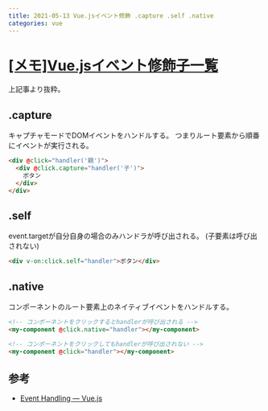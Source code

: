 ```yaml
---
title: 2021-05-13 Vue.jsイベント修飾 .capture .self .native
categories: vue
---
```


# [[メモ]Vue.jsイベント修飾子一覧](https://qiita.com/Yorinton/items/f7eb54f05609750da7f5)

上記事より抜粋。

## .capture

キャプチャモードでDOMイベントをハンドルする。
つまりルート要素から順番にイベントが実行される。

```html
<div @click="handler('親')">
  <div @click.capture="handler('子')">
    ボタン
  </div>
</div>
```

## .self

event.targetが自分自身の場合のみハンドラが呼び出される。
(子要素は呼び出されない)

```html
<div v-on:click.self="handler">ボタン</div>
```

## .native

コンポーネントのルート要素上のネイティブイベントをハンドルする。

```html
<!-- コンポーネントをクリックするとhandlerが呼び出される -->
<my-component @click.native="handler"></my-component>

<!-- コンポーネントをクリックしてもhandlerが呼び出されない -->
<my-component @click="handler"></my-component>
```

## 参考

- [Event Handling — Vue.js](https://vuejs.org/v2/guide/events.html)
